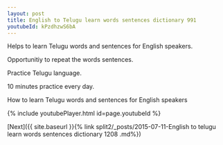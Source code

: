 ```yaml
---
layout: post
title: English to Telugu learn words sentences dictionary 991 
youtubeId: kPzdhzwS6bA
---
```

 
 
Helps to learn Telugu words and sentences for English speakers.

Opportunitiy to repeat the words sentences. 

Practice Telugu language. 
 
10 minutes practice every day. 
 
How to learn Telugu words and sentences for English speakers 
 
{% include youtubePlayer.html id=page.youtubeId %}
 
 
[Next]({{ site.baseurl }}{% link  split2/_posts/2015-07-11-English to telugu learn words sentences dictionary 1208 .md%})
 
